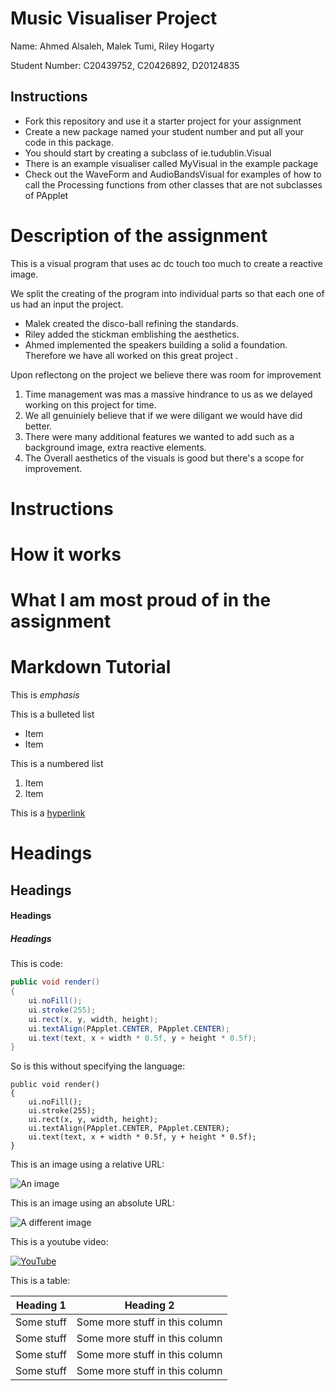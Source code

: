 # Music Visualiser Project

Name: Ahmed Alsaleh, Malek Tumi, Riley Hogarty

Student Number: C20439752, C20426892, D20124835

## Instructions
- Fork this repository and use it a starter project for your assignment
- Create a new package named your student number and put all your code in this package.
- You should start by creating a subclass of ie.tudublin.Visual
- There is an example visualiser called MyVisual in the example package
- Check out the WaveForm and AudioBandsVisual for examples of how to call the Processing functions from other classes that are not subclasses of PApplet

# Description of the assignment


This is a visual program that uses ac dc touch too much to create a reactive image.

We split the creating of the program into individual parts so that each one of us had an input the project. 
- Malek created the disco-ball refining the standards.
- Riley added the stickman emblishing the aesthetics.
- Ahmed implemented the speakers building a solid a foundation. 
Therefore we have all worked on this great project .

Upon reflectong on the project we believe there was room for improvement
1. Time management was mas a massive hindrance to us as we delayed working on this project for time.
1. We all genuiniely believe that if we were diligant we would have did better.
1. There were many additional features we wanted to add such as a background image, extra reactive elements.
1. The Overall aesthetics of the visuals is good but there's a scope for improvement.


# Instructions

# How it works

# What I am most proud of in the assignment



# Markdown Tutorial

This is *emphasis*

This is a bulleted list

- Item
- Item

This is a numbered list

1. Item
1. Item

This is a [hyperlink](http://bryanduggan.org)

# Headings
## Headings
#### Headings
##### Headings

This is code:

```Java
public void render()
{
	ui.noFill();
	ui.stroke(255);
	ui.rect(x, y, width, height);
	ui.textAlign(PApplet.CENTER, PApplet.CENTER);
	ui.text(text, x + width * 0.5f, y + height * 0.5f);
}
```

So is this without specifying the language:

```
public void render()
{
	ui.noFill();
	ui.stroke(255);
	ui.rect(x, y, width, height);
	ui.textAlign(PApplet.CENTER, PApplet.CENTER);
	ui.text(text, x + width * 0.5f, y + height * 0.5f);
}
```

This is an image using a relative URL:

![An image](images/p8.png)

This is an image using an absolute URL:

![A different image](https://bryanduggandotorg.files.wordpress.com/2019/02/infinite-forms-00045.png?w=595&h=&zoom=2)

This is a youtube video:

[![YouTube](http://img.youtube.com/vi/J2kHSSFA4NU/0.jpg)](https://www.youtube.com/watch?v=J2kHSSFA4NU)

This is a table:

| Heading 1 | Heading 2 |
|-----------|-----------|
|Some stuff | Some more stuff in this column |
|Some stuff | Some more stuff in this column |
|Some stuff | Some more stuff in this column |
|Some stuff | Some more stuff in this column |

